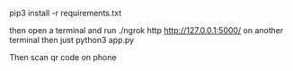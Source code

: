 pip3 install -r requirements.txt

then open a terminal and run
./ngrok http http://127.0.0.1:5000/
on another terminal then just
python3 app.py

Then scan qr code on phone